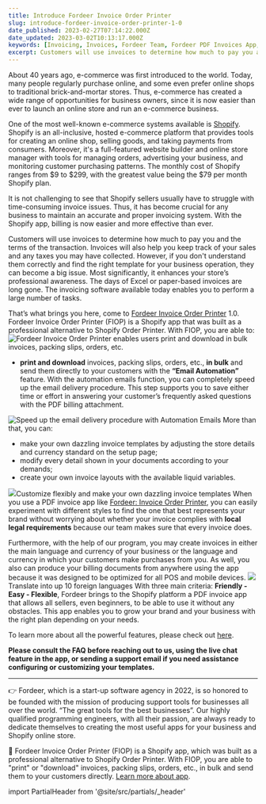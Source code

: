```yaml
---
title: Introduce Fordeer Invoice Order Printer
slug: introduce-fordeer-invoice-order-printer-1-0
date_published: 2023-02-27T07:14:22.000Z
date_updated: 2023-03-02T10:13:17.000Z
keywords: [Invoicing, Invoices, Fordeer Team, Fordeer PDF Invoices App, PDF invoices apps, PDF Invoices, Packing slip, SaaS, Shopify apps, Start-up]
excerpt: Customers will use invoices to determine how much to pay you and the terms of the transaction. Invoices will also help you keep track of your sales and any taxes you may have collected. 
---
```


About 40 years ago, e-commerce was first introduced to the world. Today, many people regularly purchase online, and some even prefer online shops to traditional brick-and-mortar stores. Thus, e-commerce has created a wide range of opportunities for business owners, since it is now easier than ever to launch an online store and run an e-commerce business.

One of the most well-known e-commerce systems available is [Shopify](https://apps.shopify.com/fordeer-data-export?st_source=autocomplete/?utm_source=blog&amp;utm_medium=article&amp;utm_campaign=traffic). Shopify is an all-inclusive, hosted e-commerce platform that provides tools for creating an online shop, selling goods, and taking payments from consumers. Moreover, it's a full-featured website builder and online store manager with tools for managing orders, advertising your business, and monitoring customer purchasing patterns. The monthly cost of Shopify ranges from $9 to $299, with the greatest value being the $79 per month Shopify plan.

It is not challenging to see that Shopify sellers usually have to struggle with time-consuming invoice issues. Thus, it has become crucial for any business to maintain an accurate and proper invoicing system. With the Shopify app, billing is now easier and more effective than ever.

Customers will use invoices to determine how much to pay you and the terms of the transaction. Invoices will also help you keep track of your sales and any taxes you may have collected. However, if you don't understand them correctly and find the right template for your business operation, they can become a big issue. Most significantly, it enhances your store’s professional awareness. The days of Excel or paper-based invoices are long gone. The invoicing software available today enables you to perform a large number of tasks.

That’s what brings you here, come to [Fordeer Invoice Order Printer](https://pdfinvoices.fordeer.io/?utm_source=blog&amp;utm_medium=article&amp;utm_campaign=traffic) 1.0. Fordeer Invoice Order Printer (FIOP) is a Shopify app that was built as a professional alternative to Shopify Order Printer. With FIOP, you are able to:
![Fordeer Invoice Order Printer enables users **print and download in bulk** invoices, packing slips, orders, etc.](https://res-4.cloudinary.com/fordeer/image/upload/q_auto/v1/blog-images/Fordeer-Store---Orders---Shopify--1-.png "Fordeer Invoice Order Printer enables users **print and download in bulk** invoices, packing slips, orders, etc.")

- **print and download** invoices, packing slips, orders, etc., **in bulk** and send them directly to your customers with the **“Email Automation”** feature. With the automation emails function, you can completely speed up the email delivery procedure. This step supports you to save either time or effort in answering your customer’s frequently asked questions with the PDF billing attachment.

![Speed up the email delivery procedure with Automation Emails](https://res-3.cloudinary.com/fordeer/image/upload/q_auto/v1/blog-images/email-automation.1.png "Speed up the email delivery procedure with utomation Emails")
More than that, you can:

- make your own dazzling invoice templates by adjusting the store details and currency standard on the setup page;
- modify every detail shown in your documents according to your demands;
- create your own invoice layouts with the available liquid variables.

![](https://res-5.cloudinary.com/fordeer/image/upload/q_auto/v1/blog-images/123456.png)Customize flexibly and make your own dazzling invoice templates
When you use a PDF invoice app like [Fordeer: Invoice Order Printer](https://apps.shopify.com/fordeer-data-export?st_source=autocomplete), you can easily experiment with different styles to find the one that best represents your brand without worrying about whether your invoice complies with **local legal requirements** because our team makes sure that every invoice does.

Furthermore, with the help of our program, you may create invoices in either the main language and currency of your business or the language and currency in which your customers make purchases from you. As well, you also can produce your billing documents from anywhere using the app because it was designed to be optimized for all POS and mobile devices.
![](https://res-4.cloudinary.com/fordeer/image/upload/q_auto/v1/blog-images/12.png)Translate into up 10 foreign languages
With three main criteria: **Friendly - Easy - Flexible**, Fordeer brings to the Shopify platform a PDF invoice app that allows all sellers, even beginners, to be able to use it without any obstacles. This app enables you to grow your brand and your business with the right plan depending on your needs.

To learn more about all the powerful features, please check out [here](https://pdfinvoices.fordeer.io/?utm_source=introduction&amp;utm_medium=post&amp;utm_campaign=traffic).

**Please consult the FAQ before reaching out to us, using the live chat feature in the app, or sending a support email if you need assistance configuring or customizing your templates.**

---

👉 Fordeer, which is a start-up software agency in 2022, is so honored to be founded with the mission of producing support tools for businesses all over the world. “The great tools for the best businesses”. Our highly qualified programming engineers, with all their passion, are always ready to dedicate themselves to creating the most useful apps for your business and Shopify online store.

📌 Fordeer Invoice Order Printer (FIOP) is a Shopify app, which was built as a professional alternative to Shopify Order Printer. With FIOP, you are able to "print" or "download" invoices, packing slips, orders, etc., in bulk and send them to your customers directly. [Learn more about app](https://pdfinvoices.fordeer.io/).

import PartialHeader from '@site/src/partials/_header'

<PartialHeader/>
